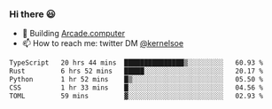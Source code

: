 ### Hi there 😃

- 🔨 Building [Arcade.computer](https://arcade.computer)
- 📫 How to reach me: twitter DM [@kernelsoe](https://twitter.com/kernelsoe)

<!--START_SECTION:waka-->

```txt
TypeScript   20 hrs 44 mins  ███████████████▒░░░░░░░░░   60.93 %
Rust         6 hrs 52 mins   █████░░░░░░░░░░░░░░░░░░░░   20.17 %
Python       1 hr 52 mins    █▒░░░░░░░░░░░░░░░░░░░░░░░   05.50 %
CSS          1 hr 33 mins    █░░░░░░░░░░░░░░░░░░░░░░░░   04.56 %
TOML         59 mins         ▓░░░░░░░░░░░░░░░░░░░░░░░░   02.93 %
```

<!--END_SECTION:waka-->
